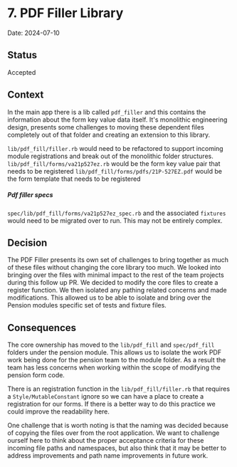# 7. PDF Filler Library

Date: 2024-07-10

## Status

Accepted

## Context

In the main app there is a lib called `pdf_filler` and this contains the information about the form key value data itself. It's monolithic engineering design, presents some challenges to moving these dependent files completely out of that folder and creating an extension to this library.

`lib/pdf_fill/filler.rb` would need to be refactored to support incoming module registrations and break out of the monolithic folder structures.
`lib/pdf_fill/forms/va21p527ez.rb` would be the form key value pair that needs to be registered
`lib/pdf_fill/forms/pdfs/21P-527EZ.pdf` would be the form template that needs to be registered

##### Pdf filler specs

`spec/lib/pdf_fill/forms/va21p527ez_spec.rb` and the associated `fixtures` would need to be migrated over to run. This may not be entirely complex.

## Decision

The PDF Filler presents its own set of challenges to bring together as much of these files without changing the core library too much. We looked into bringing over the files with minimal impact to the rest of the team projects during this follow up PR. We decided to modify the core files to create a register function. We then isolated any pathing related concerns and made modifications. This allowed us to be able to isolate and bring over the Pension modules specific set of tests and fixture files.

## Consequences

The core ownership has moved to the `lib/pdf_fill` and `spec/pdf_fill` folders under the pension module. This allows us to isolate the work PDF work being done for the pension team to the module folder. As a result the team has less concerns when working within the scope of modifying the pension form code. 

There is an registration function in the `lib/pdf_fill/filler.rb` that requires a `Style/MutableConstant` ignore so we can have a place to create a registration for our forms. If there is a better way to do this practice we could improve the readability here.

One challenge that is worth noting is that the naming was decided because of copying the files over from the root application. We want to challenge ourself here to think about the proper acceptance criteria for these incoming file paths and namespaces, but also think that it may be better to address improvements and path name improvements in future work.
